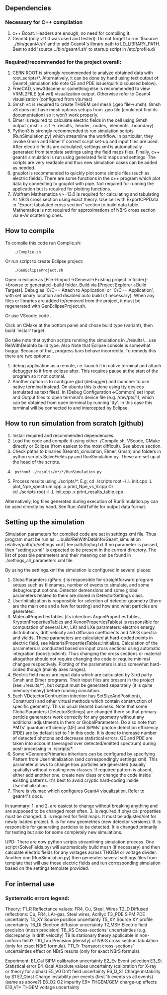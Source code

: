 ## Dependencies

### Necessary for C++ compilation

1. c++ Boost. Headers are enough, no need for compiling it.
2. Geant4 (only v11.0 was used and tested). Do not forget to run '$source ../bin/geant4.sh' and to add Geant4's library path to LD_LIBRARY_PATH. Best to add 'source ../bin/geant4.sh' to startup script in /etc/profile.d/ 

### Required/recommended for the project overall:

1. CERN ROOT is strongly recommended to analyze obtained data with root_scripts/*. Alternatively, it can be done by hand using text output of Geant4_simulation (do note QE and PDE issue/quirk discussed below).
2. FreeCAD, view3dscene or something else is recommended to view VRML2FILE (g4.wrl) visualization output. Otherwise refer to Geant4 visualization (configured from vis.mac)
3. Gmsh v4 is required to create THGEM cell mesh (.geo file->.msh). Gmsh v3 does not have mesh options setups from .geo file (could not find its documentation) so it won't work properly.
4. Elmer is required to calculate electric fields in the cell using Gmsh output (.msh + .sif -> .results, .header, .nodes, .elements, .boundary).
5. Python3 is strongly recommended to run simulation scripts (RunSimulation.py) which streamline the workflow. In particular, they invoke Gmsh and Elmer if correct script set-up and input files are used. After electric fields are calculated, settings.xml is automatically generated from template settings using the field maps files. Finally, c++ geant4 simulation is run using generated field maps and settings. The scripts are very readable and thus new simulation cases can be added as needed.
6. gnuplot is recommended to quickly plot some simple files (such as electric fields). There are some functions in the c++ program which plot data by connecting to gnuplot with pipe. Not required for running the application but is required for plotting functions.
7. Wolfram Mathematica v>=13.0 is required for calculating and tabulating Ar NBrS cross section using exact theory. Use cell with ExportCPPData in "Export tabulated cross section" section to build data table. Mathematica is not required for approximations of NBrS cross section via e-Ar scattering ones.

## How to compile

To compile this code run Compile.sh:

		./Complie.sh

Or run script to create Eclipse project:

		./GenEclipseProject.sh

Open in eclipse as \[File->Import->General->Existing project in folder\]->browse to generated -build folder. Build via \[Project Explorer->Build Targets\]. Debug as 'C/C++ Attach to Application' or 'C/C++ Application', with set binary location and disabled auto build (if necessary). When any files or libraries are added to/removed from the project, it must be regenerated with GenEclipseProject.sh.

Or use VScode:
		code .

Click on CMake at the bottom panel and chose build type (variant), then build 'install' target.

Do take note that python scripts running the simulations in ./results/... use RelWithDebInfo build type.
Also Note that Eclipse console is somewhat buggy. Because of that, progress bars behave incorrectly. To remedy this there are two options:
1. debug application as a remote, i.e. launch it in native terminal and attach debugger to it from eclipse after. This requires pause at the start of the program so it not optimal.
2. Another option is to configure gbd (debugger) and launcher to use native terminal instead. On ubuntu this is done using tty devices (emulated as text files). In \[Debug Configuration->Common\] set Input and Output files to open terminal's device file (e.g. /dev/pts/1), which can be obtained from open terminal by running 'tty'. In this case this terminal will be connected to and intercepted by Eclipse.

## How to run simulation from scratch (github)

1. Install required and recommended dependencies.
2. Load the code and compile it using either ./Compile.sh, VScode, CMake directly or Eclipse (from easiest to the most difficult). See above section.
3. Check paths to binaries (Geant4_simulation, Elmer, Gmsh) and folders in python scripts SolveFields.py and RunSimulation.py. These are set up at the head of the scripts.
4. 
		python3 ./results/v*/*/RunSimulation.py
5. Process results using ./scripts/*. E.g:
			cd ./scripts
			root -l
			.L init.cpp
			.L plot_Npe_spectrum.cpp
			.x print_Npe_vs_V.cpp
Or			
			cd ./scripts
			root -l
			.L init.cpp
			.x print_results_table.cpp

Alternatively, log files generated during execution of RunSimulation.py can be used directly by hand.
See Run::AddToFile for output data format.

## Setting up the simulation

Simulation parameters for compiled code are set in settings.xml file.
Thus program must be run as:
		...build/RelWithDebInfo/Geant_simulation relative/path/to/settings.xml | tee path/to/log.txt
If no parameter is passed, then "settings.xml" is expected to be present in the current directory.
The list of possible parameters and their meaning can be found in ./settings_all_parameters.xml file.

By using the settings.xml the simulation is configured in several places:

1. GlobalParamters (gPars::) is responsible for straightforward program setups such as filenames, number of events to simulate, and some debug/output options. Detector demensions and some global parameters related to them are stored in DetectorSettings class.
2. UserInitialization is responsible for selection of detector geometry (there are the main one and a few for testing) and how and what particles are generated.
3. MaterialPropertiesTables (its inheritors ArgonPropertiesTables, KryptonPropertiesTables and XenonPropertiesTables) is responsible for computation of several LAr, LKr and LXe parameters: electron energy distributions, drift velocity and diffusion coefficients and NBrS spectra and yields. These parameters are calculated at hard-coded points in electric field, see MaterialPropertiesTables::Initialize. Calculation of the parameters is conducted based on input cross sections using automatic integration (boost::odeint). Thus changing the cross sections or material altogether should not require changing the code or require minimal changes respectively. Plotting of the parameters is also somewhat hard-coded though (mainly axes ranges).
4. Electric field maps are input data which are calculated by 3-rd party Gmsh and Elmer programs. Their input files are present in the project (see ./results/*), but output must be generated separately (it is quite memory-heavy) before running simulation.
5. Each VDetectorContruction inheritor has SetSizeAndPosition(), Construct() and other virtual methods which contain construction of specific geometry. This is usual Geant4 business. Note that some GlobalParamters (DetectorSettings) are changed there so that primary particle generators work correctly for any geometry without any additional adjustments in them or GlobalParameters. Do also note that PMTs' quantum efficiency (QE) and SiPMs' photon detection efficiency (PDE) are by default set to 1 in this code. It is done to increase number of detected photons and decrease statistical errors. QE and PDE are taken into account (averaged over detected/emitted spectrum) during post-processing in ./scripts/*. 
6. Some VGeneratePrimaries inheritors can be configured by specifying Pattern from UserInitialization (and correspondingly settings.xml). This parameter allows to change how particles are generated (usually spatially) without creating new classes. If required pattern is absent, either add another one, create new class or change the code inside existing patterns. It's best to avoid cryptic hard-coding inside UserInitialization.
7. There is vis.mac which configures Geant4 visualization. Refer to geant4's docs.

In summary:
1\. and 2. are easiest to change without breaking anything and are supposed to be changed most often.
3\. is required if physical properties must be changed.
4\. is required for field maps. It must be adjusted/set for newly loaded project.
5\. is for new geometries (new detector versions).
6\. is responsible for generating particles to be detected. It is changed primarily for testing but also for some completely new simulations.

UPD: There are now python scripts streamlining simulation process.
One script (SolveFields.py) will automatically build mesh (if necessary) and then calculate electric fields for any voltages across THGEM or voltage divider.
Another one (RunSimulation.py) then generates several settings files from template that will use those electric fields and run corresponding simulation based on the settings template provided.

## For internal use

### Systematic errors legend:

Theory:
T1_R	Reflectance values: FR4, Cu, Steel, Wires
T2_D	Diffused reflections: Cu, FR4, LAr-gas, Steel wires, Acrilyc
T3_PDE	SiPM PDE uncertainty
T4_XY	Source position uncertainty
T5_XY	Source XY profile uncertainty
T6_Di	Electron diffusion uncertainty
T7_MSH	Electric field precision (mesh precision)
T8_XS	Cross-sections' uncertainties (e.g. discrepancy in drift velocity)
T9		Is stationary theory applicable in non-uniform field?
T10_Tab	Precision (density) of NBrS cross section tabulation (only for exact NBrS formula).
T11_Tr	Transport cross-sections' uncertainties effect on NBrS results (only for exact NBrS formula).

Experiment:
E1_Cal	SiPM calibration uncertainty
E2_Ev	Event selection
E3_St	Statistical error
E4_Qcal	Absolute values uncertainty (calibration for X-ray or theory for alphas)
E5_V0	Drift field uncertainty
E6_Q_S1	Charge instability by S1
E7_Qinst	Charge instability per events (first 1k events vs all events) (same as above?)
E8_O2	O2 impurity
E9*	THGEM/GEM charge-up effects
E10_V1*	THGEM voltage uncertainty

